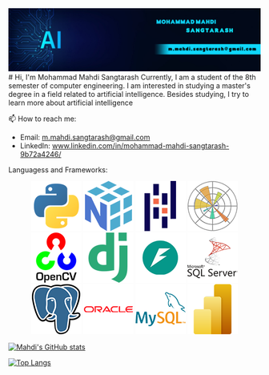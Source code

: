 <img src="images/back.jpg"/>
# Hi, I'm Mohammad Mahdi Sangtarash
Currently, I am a student of the 8th semester of computer engineering. I am interested in studying a master's degree in a field related to artificial intelligence.
Besides studying, I try to learn more about artificial intelligence

📫 How to reach me:
* Email: m.mahdi.sangtarash@gmail.com
* LinkedIn: www.linkedin.com/in/mohammad-mahdi-sangtarash-9b72a4246/

Languagess and Frameworks:

<p align="center">
  <img src="images/python.png" width="100"/>
  <img src="images/numpy.png" width="100"/>
  <img src="images/pandas.png" width="100"/>
  <img src="images/Matplotlib.png" width="100"/>
  <img src="images/OpenCV.png" width="100"/>
  <img src="images/django.png" width="100"/>
  <img src="images/FastAPI.png" width="100"/>
  <img src="images/SQL_Server.png" width="100"/>
  <img src="images/postgresql.png" width="100"/>
  <img src="images/Oracle.png" width="100"/>
  <img src="images/mysql.png" width="100"/>
  <img src="images/Power_BI.png" width="100"/>
</p>


<div>
  
  [![Mahdi's GitHub stats](https://github-readme-stats.vercel.app/api?username=m-mahdi-sangtarash&show_icons=true&theme=radical)](https://github.com/anuraghazra/github-readme-stats)
  
  [![Top Langs](https://github-readme-stats.vercel.app/api/top-langs/?username=m-mahdi-sangtarash&layout=compact&theme=radical)](https://github.com/anuraghazra/github-readme-stats)

</div>
